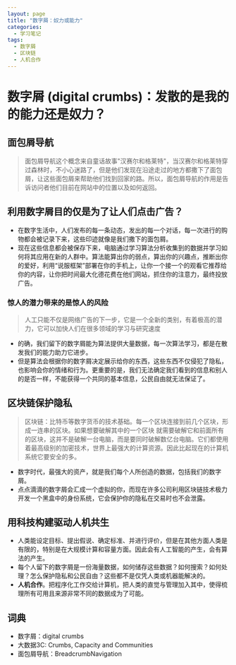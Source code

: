 ```yaml
---
layout: page
title: "数字屑：奴力或能力"
categories:
  - 学习笔记
tags:
  - 数字屑
  - 区块链
  - 人机合作
---
```




# 数字屑 (digital crumbs)：发散的是我的的能力还是奴力？
## 面包屑导航

> 面包屑导航这个概念来自童话故事"汉赛尔和格莱特"，当汉赛尔和格莱特穿过森林时，不小心迷路了，但是他们发现在沿途走过的地方都撒下了面包屑，让这些面包屑来帮助他们找到回家的路。所以，面包屑导航的作用是告诉访问者他们目前在网站中的位置以及如何返回。


## 利用数字屑目的仅是为了让人们点击广告？
- 在数字生活中，人们发布的每一条动态，发出的每一个对话，每一次进行的购物都会被记录下来，这些印迹就像是我们撒下的面包屑。
- 现在这些信息都会被保存下来，电脑通过学习算法分析收集到的数据并学习如何将其应用在新的人群中。算法能算出你的弱点，算出你的兴趣点，推断出你的爱好，利用“说服框架”部署在你的手机上，让你一个接一个的观看它推荐给你的内容，让你把时间最大化德花费在他们网站，抓住你的注意力，最终投放广告。
### 惊人的潜力带来的是惊人的风险
> 人工只能不仅是网络广告的下一步，它是一个全新的类别，有着极高的潜力，它可以加快人们在很多领域的学习与研究速度
- 的确，我们留下的数字屑能为算法提供大量数据，每一次算法学习，都是在散发我们的能力助力它进步。
- 但是算法会根据你的数字屑决定展示给你的东西，这些东西不仅侵犯了隐私，也影响会你的情绪和行为。更重要的是，我们无法确定我们看到的信息和别人的是否一样，不能获得一个共同的基本信息，公民自由就无法保证了。

## 区块链保护隐私
> 区块链：比特币等数字货币的技术基础。每一个区块连接到前几个区块，形成一连串的区块。如果想要破解其中的一个区块  就需要破解它和前面所有的区块，这并不是破解一台电脑，而是要同时破解数亿台电脑。它们都使用着最高级别的加密技术，世界上最强大的计算资源。因此比起现在的计算机系统它要安全的多。
- 数字时代，最强大的资产，就是我们每个人所创造的数据，包括我们的数字屑。
- 点点滴滴的数字屑会汇成一个虚拟的你，而现在许多公司利用区块链技术极力开发一个黑盒中的身份系统，它会保护你的隐私在交易时也不会泄露。


## 用科技构建驱动人机共生
- 人类能设定目标、提出假说、确定标准、并进行评价，但是在其他方面人类是有限的，特别是在大规模计算和容量方面。因此会有人工智能的产生，会有算法的产生。
- 每个人留下的数字屑是一份海量数据，如何储存这些数据？如何搜索？如何处理？怎么保护隐私和公民自由？这些都不是仅凭人类或机器能解决的。
- **人机合作**。把程序化工作交给计算机，把人类的直觉与管理加入其中，使得梳理所有可用且来源非常不同的数据成为了可能。




## 词典
- 数字屑：digital crumbs
- 大数据3C: Crumbs, Capacity and Communities
- 面包屑导航：BreadcrumbNavigation
